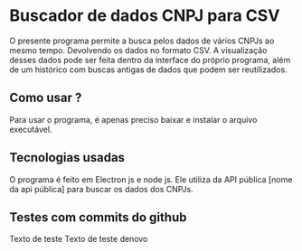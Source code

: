 # Buscador de dados CNPJ para CSV

O presente programa permite a busca pelos dados de vários CNPJs ao mesmo tempo. Devolvendo os dados no formato CSV. A visualização desses dados pode ser feita dentro da interface do próprio programa, além de um histórico com buscas antigas de dados que podem ser reutilizados.

## Como usar ?

Para usar o programa, é apenas preciso baixar e instalar o arquivo executável.

## Tecnologias usadas

O programa é feito em Electron js e node js.
Ele utiliza da API pública [nome da api pública] para buscar os dados dos CNPJs.

## Testes com commits do github

Texto de teste Texto de teste denovo
